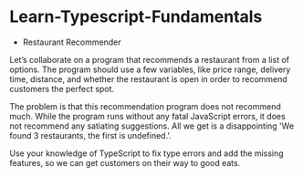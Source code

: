 # Learn-Typescript-Fundamentals

- Restaurant Recommender

Let’s collaborate on a program that recommends a restaurant from a list of options. The program should use a few variables, like price range, delivery time, distance, and whether the restaurant is open in order to recommend customers the perfect spot.

The problem is that this recommendation program does not recommend much. While the program runs without any fatal JavaScript errors, it does not recommend any satiating suggestions. All we get is a disappointing 'We found 3 restaurants, the first is undefined.'.

Use your knowledge of TypeScript to fix type errors and add the missing features, so we can get customers on their way to good eats.

